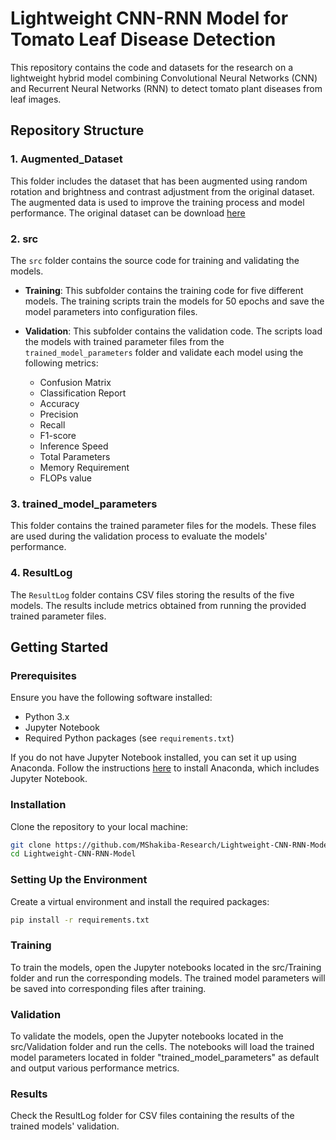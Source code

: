 # Lightweight CNN-RNN Model for Tomato Leaf Disease Detection

This repository contains the code and datasets for the research on a lightweight hybrid model combining Convolutional Neural Networks (CNN) and Recurrent Neural Networks (RNN) to detect tomato plant diseases from leaf images.

## Repository Structure

### 1. Augmented_Dataset
This folder includes the dataset that has been augmented using random rotation and brightness and contrast adjustment from the original dataset. The augmented data is used to improve the training process and model performance.
The original dataset can be download [here]([https://docs.anaconda.com/anaconda/install/](https://www.kaggle.com/datasets/ashishmotwani/tomato))

### 2. src
The `src` folder contains the source code for training and validating the models.

- **Training**: This subfolder contains the training code for five different models. The training scripts train the models for 50 epochs and save the model parameters into configuration files.
  
- **Validation**: This subfolder contains the validation code. The scripts load the models with trained parameter files from the `trained_model_parameters` folder and validate each model using the following metrics:
  - Confusion Matrix
  - Classification Report
  - Accuracy
  - Precision
  - Recall
  - F1-score
  - Inference Speed
  - Total Parameters
  - Memory Requirement
  - FLOPs value

### 3. trained_model_parameters
This folder contains the trained parameter files for the models. These files are used during the validation process to evaluate the models' performance.

### 4. ResultLog
The `ResultLog` folder contains CSV files storing the results of the five models. The results include metrics obtained from running the provided trained parameter files.

## Getting Started

### Prerequisites
Ensure you have the following software installed:
- Python 3.x
- Jupyter Notebook
- Required Python packages (see `requirements.txt`)

If you do not have Jupyter Notebook installed, you can set it up using Anaconda. Follow the instructions [here](https://docs.anaconda.com/anaconda/install/) to install Anaconda, which includes Jupyter Notebook.

### Installation
Clone the repository to your local machine:
```sh
git clone https://github.com/MShakiba-Research/Lightweight-CNN-RNN-Model.git
cd Lightweight-CNN-RNN-Model
```

### Setting Up the Environment
Create a virtual environment and install the required packages:
```sh
pip install -r requirements.txt
```

### Training
To train the models, open the Jupyter notebooks located in the src/Training folder and run the corresponding models. The trained model parameters will be saved into corresponding files after training.

### Validation
To validate the models, open the Jupyter notebooks located in the src/Validation folder and run the cells. The notebooks will load the trained model parameters located in folder "trained_model_parameters" as default and output various performance metrics.

### Results
Check the ResultLog folder for CSV files containing the results of the trained models' validation.
